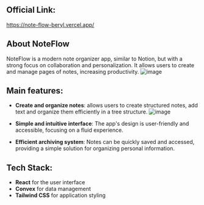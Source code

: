 ## Official Link:
https://note-flow-beryl.vercel.app/

## About NoteFlow

NoteFlow is a modern note organizer app, similar to Notion, but with a strong focus on collaboration and personalization. It allows users to create and manage pages of notes, increasing productivity. 
![image](https://github.com/user-attachments/assets/4fe43ccd-f365-425b-a4b9-6b430c1024e3)

## Main features:
- **Create and organize notes**: allows users to create structured notes, add text and organize them efficiently in a tree structure.
  ![image](https://github.com/user-attachments/assets/80408a73-29ad-481a-9172-926292d09713)

- **Simple and intuitive interface**: The app's design is user-friendly and accessible, focusing on a fluid experience.
- **Efficient archiving system**: Notes can be quickly saved and accessed, providing a simple solution for organizing personal information.

## Tech Stack:
- **React** for the user interface
- **Convex** for data management
- **Tailwind CSS** for application styling
